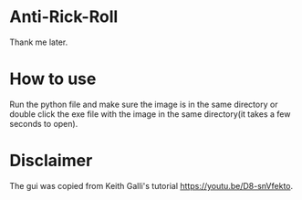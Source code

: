 # Anti-Rick-Roll
Thank me later.
# How to use
Run the python file and make sure the image is in the same directory or double click the exe file with the image in the same directory(it takes a few seconds to open).
# Disclaimer
The gui was copied from Keith Galli's tutorial https://youtu.be/D8-snVfekto.
